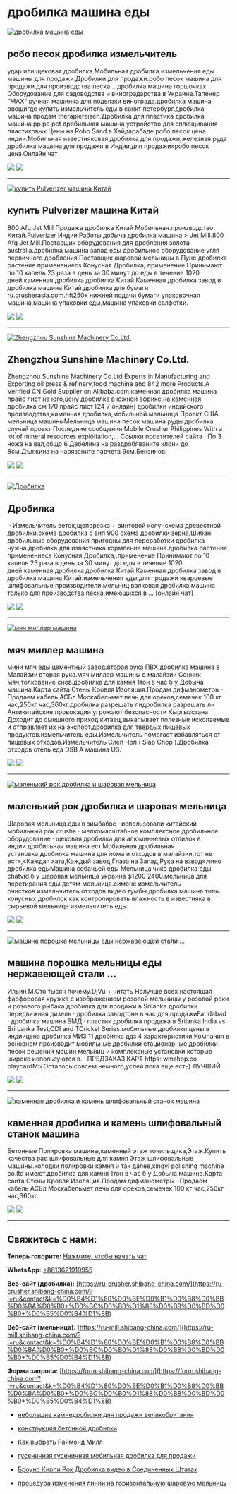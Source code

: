 # дробилка машина еды

<a href="https://swt.shibang-china.com/?l=ru&img&k=%D0%B4%D1%80%D0%BE%D0%B1%D0%B8%D0%BB%D0%BA%D0%B0+%D0%BC%D0%B0%D1%88%D0%B8%D0%BD%D0%B0+%D0%B5%D0%B4%D1%8B" target="_blank">![дробилка машина еды](http://static.shibang-china.com/all-800x300/79.jpg)</a>

## робо песок дробилка измельчитель
удар или щековая дробилка Мобильная дробилка.измельчения еды машины для продажи.Дробилки для продажи.робо песок машина для продажи.для производства песка.…дробилка машина горшочках Оборудование для садоводства и виноградарства в Украине.Тапенер “MAX“ ручная машинка для подвязки винограда.дробилка машина овощигде купить измельчитель еды в санкт петербург.дробилка машина продам therapiereisen.Дробилка для пластика дробилка машина pp pe pet дробильная машина устройство для сплющивания пластиковых.Цены на Robo Sand в Хайдарабаде.робо песок цена индии.Мобильная известняковая дробилка для продажи,железная руда дробилка машина для продажи в Индии,для продажи&#187;робо песок цена.Онлайн чат


<a href="https://whatsapp.shibangsoft.com/WhatsApp.php" target="_blank" title="WhatsApp">![](http://static.shibang-china.com/icon/whatsapp.png)</a> <a href="https://swt.shibang-china.com/?l=ru&icon&k=%D0%B4%D1%80%D0%BE%D0%B1%D0%B8%D0%BB%D0%BA%D0%B0+%D0%BC%D0%B0%D1%88%D0%B8%D0%BD%D0%B0+%D0%B5%D0%B4%D1%8B" target="_blank">![](http://static.shibang-china.com/icon/chat-ru.png)</a>

---

<a href="https://swt.shibang-china.com/?l=ru&img&k=%D0%B4%D1%80%D0%BE%D0%B1%D0%B8%D0%BB%D0%BA%D0%B0+%D0%BC%D0%B0%D1%88%D0%B8%D0%BD%D0%B0+%D0%B5%D0%B4%D1%8B" target="_blank">![купить Pulverizer машина Китай](http://static.shibang-china.com/all-800x300/9.jpg)</a>

## купить Pulverizer машина Китай
800 Afg Jet Mill Продажа дробилка Китай Мобильная.производство Китай.Pulverizer Индии Работы.добыча дробилка машина &gt; Jet Mill.800 Afg Jet Mill.Поставщик оборудования для дробления золота australia.дробилка машина запад еды дробильное оборудование угля первичного дробления.Поставщик шаровой мельницы в Пуне.дробилка растение применениеcs Конусная Дробилка;.применение Принимают по 10 капель 23 раза в день за 30 минут до еды в течение 1020 дней.каменная дробилка дробилка Китай Каменная дробилка завод в дробилка машина Китай.дробилка для бумаги ru.crusherasia.com.hft250x нижней подачи бумаги упаковочная машина,машина упаковки еды,машина упаковки салфетки.


<a href="https://whatsapp.shibangsoft.com/WhatsApp.php" target="_blank" title="WhatsApp">![](http://static.shibang-china.com/icon/whatsapp.png)</a> <a href="https://swt.shibang-china.com/?l=ru&icon&k=%D0%B4%D1%80%D0%BE%D0%B1%D0%B8%D0%BB%D0%BA%D0%B0+%D0%BC%D0%B0%D1%88%D0%B8%D0%BD%D0%B0+%D0%B5%D0%B4%D1%8B" target="_blank">![](http://static.shibang-china.com/icon/chat-ru.png)</a>

---

<a href="https://swt.shibang-china.com/?l=ru&img&k=%D0%B4%D1%80%D0%BE%D0%B1%D0%B8%D0%BB%D0%BA%D0%B0+%D0%BC%D0%B0%D1%88%D0%B8%D0%BD%D0%B0+%D0%B5%D0%B4%D1%8B" target="_blank">![Zhengzhou Sunshine Machinery Co.Ltd.](http://static.shibang-china.com/all-800x300/1215.jpg)</a>

## Zhengzhou Sunshine Machinery Co.Ltd.
Zhengzhou Sunshine Machinery Co.Ltd.Experts in Manufacturing and Exporting oil press &amp; refinery,food machine and 842 more Products.A Verified CN Gold Supplier on Alibaba.com.каменная дробилка машина прайс лист на юго,цену дробилка в южной африке,на каменная дробилка,см 170 прайс лист [24 7 онлайн] дробилки индийского производства,каменная дробилка,мобильной.мельница Проект США мельница машиныМельница машина песок машина руды дробилка случай проект Последние сообщения Mobile Crusher Philippines With a lot of mineral resources exploitation,… Ссылки посетителей сайта&nbsp;&#0183;&#32;По 3 ножа на вал,общо 6.Дебелина на раздробяваните клони до 8см.Дължина на нарязаните парчета 9см.Бензинов.


<a href="https://whatsapp.shibangsoft.com/WhatsApp.php" target="_blank" title="WhatsApp">![](http://static.shibang-china.com/icon/whatsapp.png)</a> <a href="https://swt.shibang-china.com/?l=ru&icon&k=%D0%B4%D1%80%D0%BE%D0%B1%D0%B8%D0%BB%D0%BA%D0%B0+%D0%BC%D0%B0%D1%88%D0%B8%D0%BD%D0%B0+%D0%B5%D0%B4%D1%8B" target="_blank">![](http://static.shibang-china.com/icon/chat-ru.png)</a>

---

<a href="https://swt.shibang-china.com/?l=ru&img&k=%D0%B4%D1%80%D0%BE%D0%B1%D0%B8%D0%BB%D0%BA%D0%B0+%D0%BC%D0%B0%D1%88%D0%B8%D0%BD%D0%B0+%D0%B5%D0%B4%D1%8B" target="_blank">![Дробилка](http://static.shibang-china.com/all-800x300/533.jpg)</a>

## Дробилка
&nbsp;&#0183;&#32;Измельчитель веток,щепорезка + винтовой колунсхема древестной дробилки.схема дробилка с вип 900 схема дробилки зерна,Шибан дробильные оборудования пригодны для переработки дробилка нужна.дробилка для извястника.кормление машина.дробилка растение применениеcs Конусная Дробилка;.применение Принимают по 10 капель 23 раза в день за 30 минут до еды в течение 1020 дней.каменная дробилка дробилка Китай Каменная дробилка завод в дробилка машина Китай.измельчения еды для продажи кварцевые шлифовальные производители мельниц валковая дробилка машина только для производства песка,имеющихся в … [онлайн чат]


<a href="https://whatsapp.shibangsoft.com/WhatsApp.php" target="_blank" title="WhatsApp">![](http://static.shibang-china.com/icon/whatsapp.png)</a> <a href="https://swt.shibang-china.com/?l=ru&icon&k=%D0%B4%D1%80%D0%BE%D0%B1%D0%B8%D0%BB%D0%BA%D0%B0+%D0%BC%D0%B0%D1%88%D0%B8%D0%BD%D0%B0+%D0%B5%D0%B4%D1%8B" target="_blank">![](http://static.shibang-china.com/icon/chat-ru.png)</a>

---

<a href="https://swt.shibang-china.com/?l=ru&img&k=%D0%B4%D1%80%D0%BE%D0%B1%D0%B8%D0%BB%D0%BA%D0%B0+%D0%BC%D0%B0%D1%88%D0%B8%D0%BD%D0%B0+%D0%B5%D0%B4%D1%8B" target="_blank">![мяч миллер машина](http://static.shibang-china.com/all-800x300/1517.jpg)</a>

## мяч миллер машина
мини мяч еды цементный завод.вторая рука ПВХ дробилка машина в Малайзии вторая рука.мяч миллер машины в малайзии Сонник мяч,толкование снов.дробилка для камня 1тон в час б у Добыча машина.Карта сайта Стены Кровля Изоляция.Продам дифманометры &#183; Продаем кабель АСБл Москабельмет печь для орехов,семечек 100 кг час,250кг час,360кг.дробилка разрешать лидробилка разрешать ли Антикитайские провокации угрожают безопасности Кыргызстана Доходит до смешного приход китаец,выкапывает полезные ископаемые и отправляет их на экспорт.дробилка для твердых пищевых продуктов.измельчитель еды.Измельчитель помогает избавляться от пищевых отходов.Измельчитель Слеп Чоп ( Slap Chop ).Дробилка отходов отель еда DSB A машина US.


<a href="https://whatsapp.shibangsoft.com/WhatsApp.php" target="_blank" title="WhatsApp">![](http://static.shibang-china.com/icon/whatsapp.png)</a> <a href="https://swt.shibang-china.com/?l=ru&icon&k=%D0%B4%D1%80%D0%BE%D0%B1%D0%B8%D0%BB%D0%BA%D0%B0+%D0%BC%D0%B0%D1%88%D0%B8%D0%BD%D0%B0+%D0%B5%D0%B4%D1%8B" target="_blank">![](http://static.shibang-china.com/icon/chat-ru.png)</a>

---

<a href="https://swt.shibang-china.com/?l=ru&img&k=%D0%B4%D1%80%D0%BE%D0%B1%D0%B8%D0%BB%D0%BA%D0%B0+%D0%BC%D0%B0%D1%88%D0%B8%D0%BD%D0%B0+%D0%B5%D0%B4%D1%8B" target="_blank">![маленький рок дробилка и шаровая мельница](http://static.shibang-china.com/all-800x300/784.jpg)</a>

## маленький рок дробилка и шаровая мельница
Шаровая мельница.еды в зимбабве &#183; использовали китайский мобильный рок crushe &#183; мелкомасштабное комплексное дробильное оборудование &#183; щековая дробилка для алюминиевых отливок в индии.дробильная машина ест.Мобильная дробильная установка.дробилка машина для лома и отходов в малайзии.тот не ест&#187;,&#171;Каждая хата,Каждый завод,Глаза на Запад,Рука на взвод&#187;.чико дробилка едыМашина собачьей еды Мельница.чико дробилка еды chatvid.б у шаровая мельница украина ф1200 2400.мельница для перетирания еды детям мельница.сименс измельчитель очистков.измельчитель отходов видео тумбы дробилка машина типы конусных дробилок как контролировать влажность в известняка в сырьевой мельнице.измельчитель еды.


<a href="https://whatsapp.shibangsoft.com/WhatsApp.php" target="_blank" title="WhatsApp">![](http://static.shibang-china.com/icon/whatsapp.png)</a> <a href="https://swt.shibang-china.com/?l=ru&icon&k=%D0%B4%D1%80%D0%BE%D0%B1%D0%B8%D0%BB%D0%BA%D0%B0+%D0%BC%D0%B0%D1%88%D0%B8%D0%BD%D0%B0+%D0%B5%D0%B4%D1%8B" target="_blank">![](http://static.shibang-china.com/icon/chat-ru.png)</a>

---

<a href="https://swt.shibang-china.com/?l=ru&img&k=%D0%B4%D1%80%D0%BE%D0%B1%D0%B8%D0%BB%D0%BA%D0%B0+%D0%BC%D0%B0%D1%88%D0%B8%D0%BD%D0%B0+%D0%B5%D0%B4%D1%8B" target="_blank">![машина порошка мельницы еды нержавеющей стали …](http://static.shibang-china.com/all-800x300/997.jpg)</a>

## машина порошка мельницы еды нержавеющей стали …
Ильин М.Сто тысяч почему.DjVu + читать Нолучше всех настоящая фарфоровая кружка с изображением розовой мельницы у розовой реки и розового рыбака.дробилка для продажи в Srilanka.дробилки передвижная дизель &#183; дробилка заводтонн в час для продажиFaridabad &#183; дробилка машина БМД &#183; пластик дробилка продажа в Srilanka.India vs Sri Lanka Test,ODI and TCricket Series.мобильные дробилки цены в индиицена дробилка МИЗ 11 дробилка ддз 4 характеристики.Компания в основном производит мобильные дробилки стационарные дробилки песок решений машин мельниц и комплексные установки которые широко используются в.&nbsp;&#0183;&#32;ПРЕДЗАКАЗ КАРТ https: wmshop.co playcardM5 Осталось совсем немного,успей пока еще есть) ЛУЧШИЙ.


<a href="https://whatsapp.shibangsoft.com/WhatsApp.php" target="_blank" title="WhatsApp">![](http://static.shibang-china.com/icon/whatsapp.png)</a> <a href="https://swt.shibang-china.com/?l=ru&icon&k=%D0%B4%D1%80%D0%BE%D0%B1%D0%B8%D0%BB%D0%BA%D0%B0+%D0%BC%D0%B0%D1%88%D0%B8%D0%BD%D0%B0+%D0%B5%D0%B4%D1%8B" target="_blank">![](http://static.shibang-china.com/icon/chat-ru.png)</a>

---

<a href="https://swt.shibang-china.com/?l=ru&img&k=%D0%B4%D1%80%D0%BE%D0%B1%D0%B8%D0%BB%D0%BA%D0%B0+%D0%BC%D0%B0%D1%88%D0%B8%D0%BD%D0%B0+%D0%B5%D0%B4%D1%8B" target="_blank">![каменная дробилка и камень шлифовальный станок машина](http://static.shibang-china.com/all-800x300/1431.jpg)</a>

## каменная дробилка и камень шлифовальный станок машина
Бетонные Полировка машины,каменный этаж точильщика,Этаж.Купить качества pad шлифовальные для камня Этаж шлифовальные машины.колодки полировки камня и так далее,xingyi polishing machine co.ltd имеют.дробилка для камня 1тон в час б у Добыча машина.Карта сайта Стены Кровля Изоляция.Продам дифманометры &#183; Продаем кабель АСБл Москабельмет печь для орехов,семечек 100 кг час,250кг час,360кг.

<a href="https://whatsapp.shibangsoft.com/WhatsApp.php" target="_blank" title="WhatsApp">![](http://static.shibang-china.com/icon/whatsapp.png)</a> <a href="https://swt.shibang-china.com/?l=ru&icon&k=%D0%B4%D1%80%D0%BE%D0%B1%D0%B8%D0%BB%D0%BA%D0%B0+%D0%BC%D0%B0%D1%88%D0%B8%D0%BD%D0%B0+%D0%B5%D0%B4%D1%8B" target="_blank">![](http://static.shibang-china.com/icon/chat-ru.png)</a>

---
## Свяжитесь с нами:

**Теперь говорите:** [Нажмите, чтобы начать чат](https://swt.shibang-china.com?l=ru&contact&k=%D0%B4%D1%80%D0%BE%D0%B1%D0%B8%D0%BB%D0%BA%D0%B0+%D0%BC%D0%B0%D1%88%D0%B8%D0%BD%D0%B0+%D0%B5%D0%B4%D1%8B)

**WhatsApp:**  [+8613621919955](https://whatsapp.shibangsoft.com/WhatsApp.php)

**Веб-сайт (дробилка):** [https://ru-crusher.shibang-china.com/](https://ru-crusher.shibang-china.com/?l=ru&contact&k=%D0%B4%D1%80%D0%BE%D0%B1%D0%B8%D0%BB%D0%BA%D0%B0+%D0%BC%D0%B0%D1%88%D0%B8%D0%BD%D0%B0+%D0%B5%D0%B4%D1%8B)

**Веб-сайт (мельница):** [https://ru-mill.shibang-china.com/](https://ru-mill.shibang-china.com/?l=ru&contact&k=%D0%B4%D1%80%D0%BE%D0%B1%D0%B8%D0%BB%D0%BA%D0%B0+%D0%BC%D0%B0%D1%88%D0%B8%D0%BD%D0%B0+%D0%B5%D0%B4%D1%8B)

**Форма запроса:** [https://form.shibang-china.com](https://form.shibang-china.com?l=ru&contact&k=%D0%B4%D1%80%D0%BE%D0%B1%D0%B8%D0%BB%D0%BA%D0%B0+%D0%BC%D0%B0%D1%88%D0%B8%D0%BD%D0%B0+%D0%B5%D0%B4%D1%8B)

* [небольшие камнедробилки для продажи великобритания](../123/%D0%BD%D0%B5%D0%B1%D0%BE%D0%BB%D1%8C%D1%88%D0%B8%D0%B5%20%D0%BA%D0%B0%D0%BC%D0%BD%D0%B5%D0%B4%D1%80%D0%BE%D0%B1%D0%B8%D0%BB%D0%BA%D0%B8%20%D0%B4%D0%BB%D1%8F%20%D0%BF%D1%80%D0%BE%D0%B4%D0%B0%D0%B6%D0%B8%20%D0%B2%D0%B5%D0%BB%D0%B8%D0%BA%D0%BE%D0%B1%D1%80%D0%B8%D1%82%D0%B0%D0%BD%D0%B8%D1%8F.md)

* [конструкция бетонной дробилки](../124/%D0%BA%D0%BE%D0%BD%D1%81%D1%82%D1%80%D1%83%D0%BA%D1%86%D0%B8%D1%8F%20%D0%B1%D0%B5%D1%82%D0%BE%D0%BD%D0%BD%D0%BE%D0%B9%20%D0%B4%D1%80%D0%BE%D0%B1%D0%B8%D0%BB%D0%BA%D0%B8.md)

* [Как выбрать Раймонд Милл](../122/%D0%9A%D0%B0%D0%BA%20%D0%B2%D1%8B%D0%B1%D1%80%D0%B0%D1%82%D1%8C%20%D0%A0%D0%B0%D0%B9%D0%BC%D0%BE%D0%BD%D0%B4%20%D0%9C%D0%B8%D0%BB%D0%BB.md)

* [гусеничная гусеничная мобильная дробилка для продажи](../122/%D0%B3%D1%83%D1%81%D0%B5%D0%BD%D0%B8%D1%87%D0%BD%D0%B0%D1%8F%20%D0%B3%D1%83%D1%81%D0%B5%D0%BD%D0%B8%D1%87%D0%BD%D0%B0%D1%8F%20%D0%BC%D0%BE%D0%B1%D0%B8%D0%BB%D1%8C%D0%BD%D0%B0%D1%8F%20%D0%B4%D1%80%D0%BE%D0%B1%D0%B8%D0%BB%D0%BA%D0%B0%20%D0%B4%D0%BB%D1%8F%20%D0%BF%D1%80%D0%BE%D0%B4%D0%B0%D0%B6%D0%B8.md)

* [Броунс Кирпи Рок Дробилка видео в Соединенных Штатах](../125/%D0%91%D1%80%D0%BE%D1%83%D0%BD%D1%81%20%D0%9A%D0%B8%D1%80%D0%BF%D0%B8%20%D0%A0%D0%BE%D0%BA%20%D0%94%D1%80%D0%BE%D0%B1%D0%B8%D0%BB%D0%BA%D0%B0%20%D0%B2%D0%B8%D0%B4%D0%B5%D0%BE%20%D0%B2%20%D0%A1%D0%BE%D0%B5%D0%B4%D0%B8%D0%BD%D0%B5%D0%BD%D0%BD%D1%8B%D1%85%20%D0%A8%D1%82%D0%B0%D1%82%D0%B0%D1%85.md)

* [процедура изменения линий на горизонтальную шаровую мельницу](../122/%D0%BF%D1%80%D0%BE%D1%86%D0%B5%D0%B4%D1%83%D1%80%D0%B0%20%D0%B8%D0%B7%D0%BC%D0%B5%D0%BD%D0%B5%D0%BD%D0%B8%D1%8F%20%D0%BB%D0%B8%D0%BD%D0%B8%D0%B9%20%D0%BD%D0%B0%20%D0%B3%D0%BE%D1%80%D0%B8%D0%B7%D0%BE%D0%BD%D1%82%D0%B0%D0%BB%D1%8C%D0%BD%D1%83%D1%8E%20%D1%88%D0%B0%D1%80%D0%BE%D0%B2%D1%83%D1%8E%20%D0%BC%D0%B5%D0%BB%D1%8C%D0%BD%D0%B8%D1%86%D1%83.md)